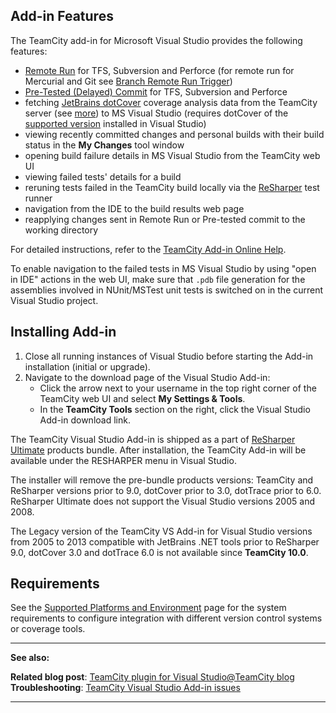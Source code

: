 [//]: # (title: Visual Studio Addin)
[//]: # (auxiliary-id: Visual Studio Addin)

## Add-in Features

The TeamCity add\-in for Microsoft Visual Studio provides the following features:
* [Remote Run](remote-run.md) for TFS, Subversion and Perforce (for remote run for Mercurial and Git see [Branch Remote Run Trigger](branch-remote-run-trigger.md))
* [Pre-Tested (Delayed) Commit](pre-tested-delayed-commit.md) for TFS, Subversion and Perforce
* fetching [JetBrains dotCover](http://www.jetbrains.com/dotcover/index.html) coverage analysis data from the TeamCity server (see [more](jetbrains-dotcover.md)) to MS Visual Studio (requires dotCover of the [supported version](supported-platforms-and-environments.md#Code+Coverage) installed in Visual Studio)
* viewing recently committed changes and personal builds with their build status in the __My Changes__ tool window
* opening build failure details in MS Visual Studio from the TeamCity web UI
* viewing failed tests' details for a build
* reruning tests failed in the TeamCity build locally via the [ReSharper](http://www.jetbrains.com/resharper/) test runner
* navigation from the IDE to the build results web page
* reapplying changes sent in Remote Run or Pre\-tested commit to the working directory

For detailed instructions, refer to the [TeamCity Add-in Online Help](https://www.jetbrains.com/help/teamcity/vs-addin/TeamCity_Getting_Started.html).

<tip>

To enable navigation to the failed tests in MS Visual Studio by using "open in IDE" actions in the web UI, make sure that `.pdb` file generation for the assemblies involved in NUnit/MSTest unit tests is switched on in the current Visual Studio project.
</tip>


## Installing Add-in

1. Close all running instances of Visual Studio before starting the Add\-in installation (initial or upgrade).
2. Navigate to the download page of the Visual Studio Add\-in:
   * Click the arrow next to your username in the top right corner of the TeamCity web UI and select __My Settings &amp; Tools__.
   * In the __TeamCity Tools__ section on the right, click the Visual Studio Add\-in download link.

The TeamCity Visual Studio Add\-in is shipped as a part of [ReSharper Ultimate](https://www.jetbrains.com/dotnet/) products bundle. After installation, the TeamCity Add\-in will be available under the RESHARPER menu in Visual Studio.

<note>

The installer will remove the pre\-bundle products versions: TeamCity and ReSharper versions prior to 9.0, dotCover prior to 3.0, dotTrace prior to 6.0. ReSharper Ultimate does not support the Visual Studio versions 2005 and 2008.
</note>

The Legacy version of the TeamCity VS Add\-in for Visual Studio versions from 2005 to 2013 compatible with JetBrains .NET tools prior to ReSharper 9.0, dotCover 3.0 and dotTrace 6.0 is not available since __TeamCity 10.0__.

## Requirements

See the [Supported Platforms and Environment](supported-platforms-and-environments.md#IDE+Integration) page for the system requirements to configure integration with different version control systems or coverage tools.

__  __

__See also:__

__Related blog post__: [TeamCity plugin for Visual Studio@TeamCity blog](http://blogs.jetbrains.com/teamcity/2013/03/13/teamcity-plugin-for-visual-studio/)   
__Troubleshooting__: [TeamCity Visual Studio Add-in issues](reporting-issues.md)

__ __